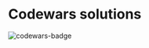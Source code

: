 # Codewars solutions
<img width="auto" alt="codewars-badge" src="https://www.codewars.com/users/lucasbraganca/badges/large">
